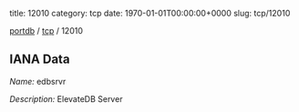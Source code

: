 title: 12010
category: tcp
date: 1970-01-01T00:00:00+0000
slug: tcp/12010

[portdb](/) / [tcp](/category/tcp.html) / 12010


## IANA Data

_Name:_ edbsrvr

_Description:_ ElevateDB Server

